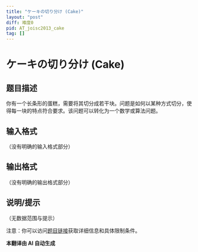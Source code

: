 ```yaml
---
title: "ケーキの切り分け (Cake)"
layout: "post"
diff: 难度0
pid: AT_joisc2013_cake
tag: []
---
```


# ケーキの切り分け (Cake)

## 题目描述

你有一个长条形的蛋糕，需要将其切分成若干块。问题是如何以某种方式切分，使得每一块的特点符合要求。该问题可以转化为一个数学或算法问题。

## 输入格式

（没有明确的输入格式部分）

## 输出格式

（没有明确的输出格式部分）

## 说明/提示

（无数据范围与提示）

注意：你可以访问[题目链接](https://atcoder.jp/contests/joisc2013-day3/tasks/joisc2013_cake)获取详细信息和具体限制条件。

 **本翻译由 AI 自动生成**


